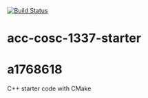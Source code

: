 [![Build Status](https://travis-ci.org/acc-cosc-1337-spring-2020/acc-cosc-1337-spring-2020-hl-a1768618.svg?branch=master)](https://travis-ci.org/acc-cosc-1337-spring-2020/acc-cosc-1337-spring-2020-hl-a1768618)

# acc-cosc-1337-starter
# a1768618
C++ starter code with CMake 
